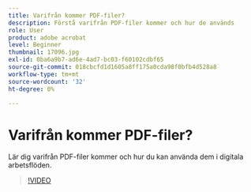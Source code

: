 ```yaml
---
title: Varifrån kommer PDF-filer?
description: Förstå varifrån PDF-filer kommer och hur de används
role: User
product: adobe acrobat
level: Beginner
thumbnail: 17096.jpg
exl-id: 0ba6a9b7-ad6e-4ad7-bc03-f60102cdbf65
source-git-commit: 018cbcfd1d1605a8ff175a0cda98f0bfb4d528a8
workflow-type: tm+mt
source-wordcount: '32'
ht-degree: 0%

---
```


# Varifrån kommer PDF-filer?

Lär dig varifrån PDF-filer kommer och hur du kan använda dem i digitala arbetsflöden.

>[!VIDEO](https://video.tv.adobe.com/v/17096?hidetitle=true)
